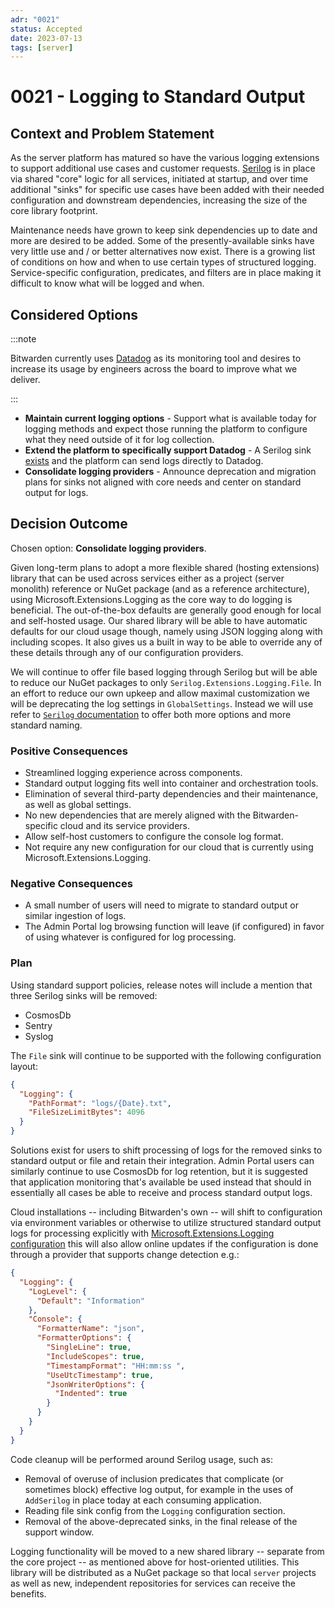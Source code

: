 ```yaml
---
adr: "0021"
status: Accepted
date: 2023-07-13
tags: [server]
---
```


# 0021 - Logging to Standard Output

<AdrTable frontMatter={frontMatter}></AdrTable>

## Context and Problem Statement

As the server platform has matured so have the various logging extensions to support additional use
cases and customer requests. [Serilog][serilog] is in place via shared "core" logic for all
services, initiated at startup, and over time additional "sinks" for specific use cases have been
added with their needed configuration and downstream dependencies, increasing the size of the core
library footprint.

Maintenance needs have grown to keep sink dependencies up to date and more are desired to be added.
Some of the presently-available sinks have very little use and / or better alternatives now exist.
There is a growing list of conditions on how and when to use certain types of structured logging.
Service-specific configuration, predicates, and filters are in place making it difficult to know
what will be logged and when.

## Considered Options

:::note

Bitwarden currently uses [Datadog][dd] as its monitoring tool and desires to increase its usage by
engineers across the board to improve what we deliver.

:::

- **Maintain current logging options** - Support what is available today for logging methods and
  expect those running the platform to configure what they need outside of it for log collection.
- **Extend the platform to specifically support Datadog** - A Serilog sink [exists][ddsink] and the
  platform can send logs directly to Datadog.
- **Consolidate logging providers** - Announce deprecation and migration plans for sinks not aligned
  with core needs and center on standard output for logs.

## Decision Outcome

Chosen option: **Consolidate logging providers**.

Given long-term plans to adopt a more flexible shared (hosting extensions) library that can be used
across services either as a project (server monolith) reference or NuGet package (and as a reference
architecture), using Microsoft.Extensions.Logging as the core way to do logging is beneficial. The
out-of-the-box defaults are generally good enough for local and self-hosted usage. Our shared
library will be able to have automatic defaults for our cloud usage though, namely using JSON
logging along with including scopes. It also gives us a built in way to be able to override any of
these details through any of our configuration providers.

We will continue to offer file based logging through Serilog but will be able to reduce our NuGet
packages to only `Serilog.Extensions.Logging.File`. In an effort to reduce our own upkeep and allow
maximal customization we will be deprecating the log settings in `GlobalSettings`. Instead we will
use refer to [`Serilog` documentation][serilogconfig] to offer both more options and more standard
naming.

### Positive Consequences

- Streamlined logging experience across components.
- Standard output logging fits well into container and orchestration tools.
- Elimination of several third-party dependencies and their maintenance, as well as global settings.
- No new dependencies that are merely aligned with the Bitwarden-specific cloud and its service
  providers.
- Allow self-host customers to configure the console log format.
- Not require any new configuration for our cloud that is currently using
  Microsoft.Extensions.Logging.

### Negative Consequences

- A small number of users will need to migrate to standard output or similar ingestion of logs.
- The Admin Portal log browsing function will leave (if configured) in favor of using whatever is
  configured for log processing.

### Plan

Using standard support policies, release notes will include a mention that three Serilog sinks will
be removed:

- CosmosDb
- Sentry
- Syslog

The `File` sink will continue to be supported with the following configuration layout:

```json
{
  "Logging": {
    "PathFormat": "logs/{Date}.txt",
    "FileSizeLimitBytes": 4096
  }
}
```

Solutions exist for users to shift processing of logs for the removed sinks to standard output or
file and retain their integration. Admin Portal users can similarly continue to use CosmosDb for log
retention, but it is suggested that application monitoring that's available be used instead that
should in essentially all cases be able to receive and process standard output logs.

Cloud installations -- including Bitwarden's own -- will shift to configuration via environment
variables or otherwise to utilize structured standard output logs for processing explicitly with
[Microsoft.Extensions.Logging configuration][melconfig] this will also allow online updates if the
configuration is done through a provider that supports change detection e.g.:

```json
{
  "Logging": {
    "LogLevel": {
      "Default": "Information"
    },
    "Console": {
      "FormatterName": "json",
      "FormatterOptions": {
        "SingleLine": true,
        "IncludeScopes": true,
        "TimestampFormat": "HH:mm:ss ",
        "UseUtcTimestamp": true,
        "JsonWriterOptions": {
          "Indented": true
        }
      }
    }
  }
}
```

Code cleanup will be performed around Serilog usage, such as:

- Removal of overuse of inclusion predicates that complicate (or sometimes block) effective log
  output, for example in the uses of `AddSerilog` in place today at each consuming application.
- Reading file sink config from the `Logging` configuration section.
- Removal of the above-deprecated sinks, in the final release of the support window.

Logging functionality will be moved to a new shared library -- separate from the core project -- as
mentioned above for host-oriented utilities. This library will be distributed as a NuGet package so
that local `server` projects as well as new, independent repositories for services can receive the
benefits.

[serilog]: https://serilog.net/
[dd]: https://www.datadoghq.com/
[ddsink]: https://www.nuget.org/packages/serilog.sinks.datadog.logs
[serilogconfig]:
  https://github.com/serilog/serilog-extensions-logging-file?tab=readme-ov-file#appsettingsjson-configuration
[melconfig]:
  https://learn.microsoft.com/en-us/dotnet/core/extensions/logging?tabs=command-line#configure-logging
